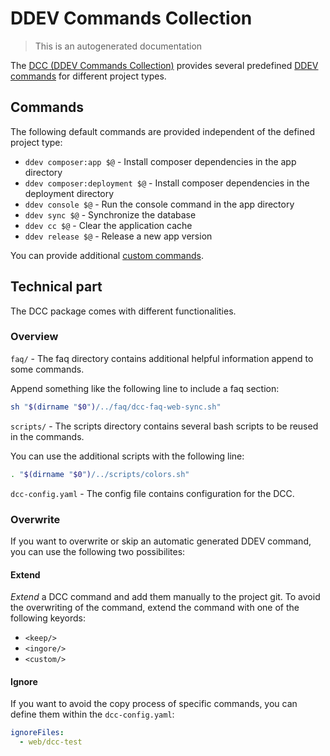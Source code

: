 DDEV Commands Collection
========================

> This is an autogenerated documentation

The [DCC (DDEV Commands Collection)](https://github.com/jackd248/ddev-commands-collection) provides several predefined [DDEV commands](https://ddev.readthedocs.io/en/stable/users/cli-usage/) for different project types.

## Commands

The following default commands are provided independent of the defined project type:

- `ddev composer:app $@` - Install composer dependencies in the app directory
- `ddev composer:deployment $@` - Install composer dependencies in the deployment directory
- `ddev console $@` - Run the console command in the app directory
- `ddev sync $@` - Synchronize the database
- `ddev cc $@` - Clear the application cache
- `ddev release $@` - Release a new app version

You can provide additional [custom commands](https://ddev.readthedocs.io/en/stable/users/extend/custom-commands/). 

## Technical part

The DCC package comes with different functionalities.

### Overview

`faq/` - The faq directory contains additional helpful information append to some commands.

Append something like the following line to include a faq section:

```bash
sh "$(dirname "$0")/../faq/dcc-faq-web-sync.sh"
```

`scripts/` - The scripts directory contains several bash scripts to be reused in the commands.

You can use the additional scripts with the following line:

```bash
. "$(dirname "$0")/../scripts/colors.sh"
```

`dcc-config.yaml` - The config file contains configuration for the DCC.

### Overwrite

If you want to overwrite or skip an automatic generated DDEV command, you can use the following two possibilites:

#### Extend

_Extend_ a DCC command and add them manually to the project git. To avoid the overwriting of the command, extend the command with one of the following keyords:

- `<keep/>`
- `<ingore/>`
- `<custom/>`

#### Ignore

If you want to avoid the copy process of specific commands, you can define them within the `dcc-config.yaml`:

```yaml
ignoreFiles:
  - web/dcc-test
```